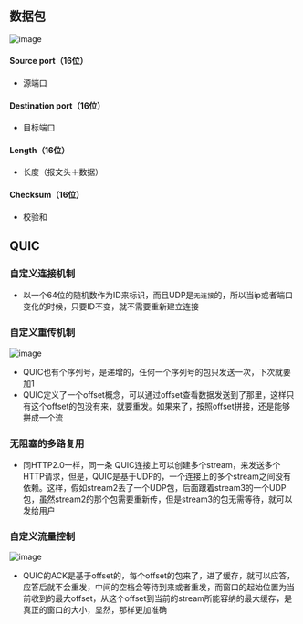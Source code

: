 ## 数据包
![image](https://note.youdao.com/yws/public/resource/ea48faa7f0fcb5038473e7861a17a111/xmlnote/52E0101DC56C44BD94FAE480C8FC47FC/12622)
#### Source port（16位）
- 源端口
#### Destination port（16位）
- 目标端口
#### Length（16位）
- 长度（报文头＋数据）
#### Checksum（16位）
- 校验和
## QUIC
### 自定义连接机制
- 以一个64位的随机数作为ID来标识，而且UDP是`无连接`的，所以当ip或者端口变化的时候，只要ID不变，就不需要重新建立连接
### 自定义重传机制
![image](https://note.youdao.com/yws/public/resource/ea48faa7f0fcb5038473e7861a17a111/xmlnote/78CEA4A36580496886927028ACB222CF/12624)
- QUIC也有个序列号，是递增的，任何一个序列号的包只发送一次，下次就要加1
- QUIC定义了一个offset概念，可以通过offset查看数据发送到了那里，这样只有这个offset的包没有来，就要重发。如果来了，按照offset拼接，还是能够拼成一个流
### 无阻塞的多路复用
- 同HTTP2.0一样，同一条 QUIC连接上可以创建多个stream，来发送多个HTTP请求，但是，QUIC是基于UDP的，一个连接上的多个stream之间没有依赖。这样，假如stream2丢了一个UDP包，后面跟着stream3的一个UDP包，虽然stream2的那个包需要重新传，但是stream3的包无需等待，就可以发给用户
### 自定义流量控制
![image](https://note.youdao.com/yws/public/resource/ea48faa7f0fcb5038473e7861a17a111/xmlnote/5E928FE25B414AC583946E32204F5260/12626)
- QUIC的ACK是基于offset的，每个offset的包来了，进了缓存，就可以应答，应答后就不会重发，中间的空档会等待到来或者重发，而窗口的起始位置为当前收到的最大offset，从这个offset到当前的stream所能容纳的最大缓存，是真正的窗口的大小，显然，那样更加准确
